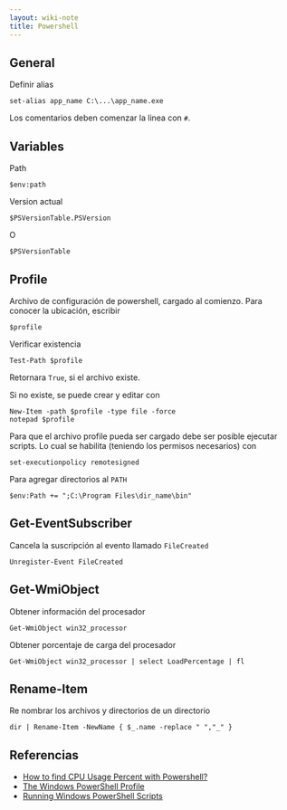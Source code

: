 ```yaml
---
layout: wiki-note
title: Powershell
---
```


## General

Definir alias

    set-alias app_name C:\...\app_name.exe

Los comentarios deben comenzar la linea con `#`.

## Variables

Path

    $env:path

Version actual

    $PSVersionTable.PSVersion

O

    $PSVersionTable


## Profile

Archivo de configuración de powershell, cargado al comienzo.
Para conocer la ubicación, escribir

    $profile

Verificar existencia

    Test-Path $profile

Retornara `True`, si el archivo existe.

Si no existe, se puede crear y editar con

    New-Item -path $profile -type file -force
    notepad $profile

Para que el archivo profile pueda ser cargado debe ser posible ejecutar scripts. Lo cual se habilita (teniendo los permisos necesarios) con

    set-executionpolicy remotesigned

Para agregar directorios al `PATH`

    $env:Path += ";C:\Program Files\dir_name\bin"

## Get-EventSubscriber

Cancela la suscripción al evento llamado `FileCreated`

    Unregister-Event FileCreated

## Get-WmiObject

Obtener información del procesador

    Get-WmiObject win32_processor

Obtener porcentaje de carga del procesador

    Get-WmiObject win32_processor | select LoadPercentage | fl


## Rename-Item

Re nombrar los archivos y directorios de un directorio

    dir | Rename-Item -NewName { $_.name -replace " ","_" }

## Referencias

* [How to find CPU Usage Percent with Powershell? ](http://powershell-tips.blogspot.com/2011/08/how-to-find-cpu-usage-percent-with.html)  
* [The Windows PowerShell Profile ](http://technet.microsoft.com/en-us/library/ee692764.aspx)  
* [Running Windows PowerShell Scripts](http://technet.microsoft.com/en-us/library/ee176949.aspx)  
